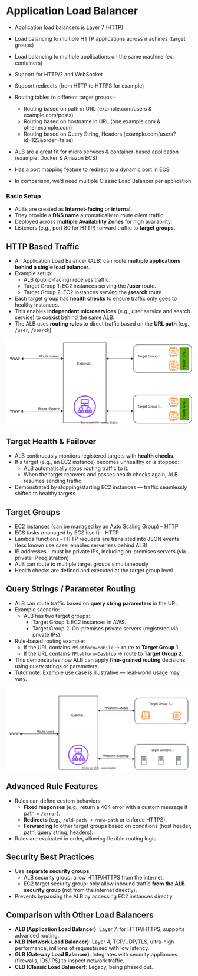 # Application Load Balancer

- Application load balancers is Layer 7 (HTTP)
- Load balancing to multiple HTTP applications across machines
(target groups)
- Load balancing to multiple applications on the same machine
(ex: containers)
- Support for HTTP/2 and WebSocket
- Support redirects (from HTTP to HTTPS for example)

- Routing tables to different target groups:-
    - Routing based on path in URL (example.com/users & example.com/posts)
    - Routing based on hostname in URL (one.example.com & other.example.com)
    - Routing based on Query String, Headers
(example.com/users?id=123&order=false)
- ALB are a great fit for micro services & container-based application
(example: Docker & Amazon ECS)
- Has a port mapping feature to redirect to a dynamic port in ECS
- In comparison, we’d need multiple Classic Load Balancer per application

### Basic Setup
- ALBs are created as **Internet-facing** or **internal**.
- They provide a **DNS name** automatically to route client traffic.
- Deployed across **multiple Availability Zones** for high availability.
- Listeners (e.g., port 80 for HTTP) forward traffic to **target groups**.


## HTTP Based Traffic

- An Application Load Balancer (ALB) can route **multiple applications behind a single load balancer**.
- Example setup:
  - ALB (public-facing) receives traffic.
  - Target Group 1: EC2 instances serving the **/user** route.
  - Target Group 2: EC2 instances serving the **/search** route.
- Each target group has **health checks** to ensure traffic only goes to healthy instances.
- This enables **independent microservices** (e.g., user service and search service) to coexist behind the same ALB.
- The ALB uses **routing rules** to direct traffic based on the **URL path** (e.g., `/user`, `/search`).

![ALB-HTTP-Based-Traffic](/4%20-%20AWS%20Fundamentals%20ELB%20ASG/images/3-ALB-HTTP-Based-Traffic.svg)

## Target Health & Failover
- ALB continuously monitors registered targets with **health checks**.
- If a target (e.g., an EC2 instance) becomes unhealthy or is stopped:
  - ALB automatically stops routing traffic to it.
  - When the target recovers and passes health checks again, ALB resumes sending traffic.
- Demonstrated by stopping/starting EC2 instances — traffic seamlessly shifted to healthy targets.

## Target Groups
- EC2 instances (can be managed by an Auto Scaling Group) – HTTP
- ECS tasks (managed by ECS itself) – HTTP
- Lambda functions – HTTP requests are translated into JSON events (less known use case, enables serverless behind ALB)
- IP addresses – must be private IPs, including on-premises servers (via private IP registration)
- ALB can route to multiple target groups simultaneously
- Health checks are defined and executed at the target group level

## Query Strings / Parameter Routing
- ALB can route traffic based on **query string parameters** in the URL.  
- Example scenario:
  - ALB has two target groups:
    - Target Group 1: EC2 instances in AWS.
    - Target Group 2: On-premises private servers (registered via private IPs).
- Rule-based routing example:
  - If the URL contains `?Platform=Mobile` → route to **Target Group 1**.
  - If the URL contains `?Platform=Desktop` → route to **Target Group 2**.
- This demonstrates how ALB can apply **fine-grained routing** decisions using query strings or parameters.
- Tutor note: Example use case is illustrative — real-world usage may vary.

![ALB-Query-Parameters-Routing](/4%20-%20AWS%20Fundamentals%20ELB%20ASG/images/4-ALB-Query-Parameters-Routing.svg)

## Advanced Rule Features
- Rules can define custom behaviors:
  - **Fixed responses** (e.g., return a 404 error with a custom message if path = `/error`).
  - **Redirects** (e.g., `/old-path` → `/new-path` or enforce HTTPS).
  - **Forwarding** to other target groups based on conditions (host header, path, query string, headers).
- Rules are evaluated in order, allowing flexible routing logic.

## Security Best Practices
- Use **separate security groups**:
  - ALB security group: allow HTTP/HTTPS from the internet.
  - EC2 target security group: only allow inbound traffic **from the ALB security group** (not from the internet directly).
- Prevents bypassing the ALB by accessing EC2 instances directly.

## Comparison with Other Load Balancers
- **ALB (Application Load Balancer)**: Layer 7, for HTTP/HTTPS, supports advanced routing.
- **NLB (Network Load Balancer)**: Layer 4, TCP/UDP/TLS, ultra-high performance, millions of requests/sec with low latency.
- **GLB (Gateway Load Balancer)**: Integrates with security appliances (firewalls, IDS/IPS) to inspect network traffic.
- **CLB (Classic Load Balancer)**: Legacy, being phased out.
